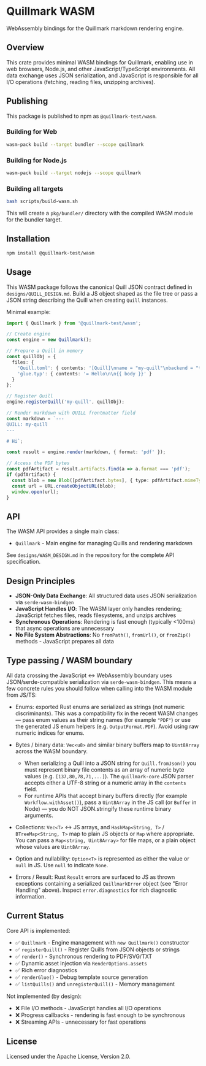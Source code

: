 # Quillmark WASM

WebAssembly bindings for the Quillmark markdown rendering engine.

## Overview

This crate provides minimal WASM bindings for Quillmark, enabling use in web browsers, Node.js, and other JavaScript/TypeScript environments. All data exchange uses JSON serialization, and JavaScript is responsible for all I/O operations (fetching, reading files, unzipping archives).

## Publishing

This package is published to npm as `@quillmark-test/wasm`.

### Building for Web

```bash
wasm-pack build --target bundler --scope quillmark
```

### Building for Node.js

```bash
wasm-pack build --target nodejs --scope quillmark
```

### Building all targets

```bash
bash scripts/build-wasm.sh
```

This will create a `pkg/bundler/` directory with the compiled WASM module for the bundler target.

## Installation

```bash
npm install @quillmark-test/wasm
```

## Usage

This WASM package follows the canonical Quill JSON contract defined in
`designs/QUILL_DESIGN.md`. Build a JS object shaped as the file tree or pass
a JSON string describing the Quill when creating `Quill` instances.

Minimal example:

```typescript
import { Quillmark } from '@quillmark-test/wasm';

// Create engine
const engine = new Quillmark();

// Prepare a Quill in memory
const quillObj = {
  files: {
    'Quill.toml': { contents: '[Quill]\nname = "my-quill"\nbackend = "typst"\nglue = "glue.typ"\n' },
    'glue.typ': { contents: '= Hello\n\n{{ body }}' }
  }
};

// Register Quill
engine.registerQuill('my-quill', quillObj);

// Render markdown with QUILL frontmatter field
const markdown = `---
QUILL: my-quill
---

# Hi`;

const result = engine.render(markdown, { format: 'pdf' });

// Access the PDF bytes
const pdfArtifact = result.artifacts.find(a => a.format === 'pdf');
if (pdfArtifact) {
  const blob = new Blob([pdfArtifact.bytes], { type: pdfArtifact.mimeType });
  const url = URL.createObjectURL(blob);
  window.open(url);
}
```

## API

The WASM API provides a single main class:

- `Quillmark` - Main engine for managing Quills and rendering markdown

See `designs/WASM_DESIGN.md` in the repository for the complete API specification.

## Design Principles

- **JSON-Only Data Exchange**: All structured data uses JSON serialization via `serde-wasm-bindgen`
- **JavaScript Handles I/O**: The WASM layer only handles rendering; JavaScript fetches files, reads filesystems, and unzips archives
- **Synchronous Operations**: Rendering is fast enough (typically <100ms) that async operations are unnecessary
- **No File System Abstractions**: No `fromPath()`, `fromUrl()`, or `fromZip()` methods - JavaScript prepares all data

## Type passing / WASM boundary

All data crossing the JavaScript <-> WebAssembly boundary uses JSON/serde-compatible serialization via `serde-wasm-bindgen`.
This means a few concrete rules you should follow when calling into the WASM module from JS/TS:

- Enums: exported Rust enums are serialized as strings (not numeric discriminants). This was a compatibility fix in the recent WASM changes — pass enum values as their string names (for example `"PDF"`) or use the generated JS enum helpers (e.g. `OutputFormat.PDF`). Avoid using raw numeric indices for enums.
- Bytes / binary data: `Vec<u8>` and similar binary buffers map to `Uint8Array` across the WASM boundary.

  - When serializing a Quill into a JSON string for `Quill.fromJson()` you must represent binary file contents as an array of numeric byte values (e.g. `[137,80,78,71,...]`). The `quillmark-core` JSON parser accepts either a UTF-8 string or a numeric array in the `contents` field.
  - For runtime APIs that accept binary buffers directly (for example `Workflow.withAsset()`), pass a `Uint8Array` in the JS call (or `Buffer` in Node) — you do NOT JSON.stringify these runtime binary arguments.
- Collections: `Vec<T>` <-> JS arrays, and `HashMap<String, T>` / `BTreeMap<String, T>` map to plain JS objects or `Map` where appropriate. You can pass a `Map<string, Uint8Array>` for file maps, or a plain object whose values are `Uint8Array`.
- Option and nullability: `Option<T>` is represented as either the value or `null` in JS. Use `null` to indicate `None`.
- Errors / Result: Rust `Result` errors are surfaced to JS as thrown exceptions containing a serialized `QuillmarkError` object (see "Error Handling" above). Inspect `error.diagnostics` for rich diagnostic information.

## Current Status

Core API is implemented:
- ✅ `Quillmark` - Engine management with `new Quillmark()` constructor
- ✅ `registerQuill()` - Register Quills from JSON objects or strings
- ✅ `render()` - Synchronous rendering to PDF/SVG/TXT
- ✅ Dynamic asset injection via `RenderOptions.assets`
- ✅ Rich error diagnostics
- ✅ `renderGlue()` - Debug template source generation
- ✅ `listQuills()` and `unregisterQuill()` - Memory management

Not implemented (by design):
- ❌ File I/O methods - JavaScript handles all I/O operations
- ❌ Progress callbacks - rendering is fast enough to be synchronous
- ❌ Streaming APIs - unnecessary for fast operations

## License

Licensed under the Apache License, Version 2.0.
